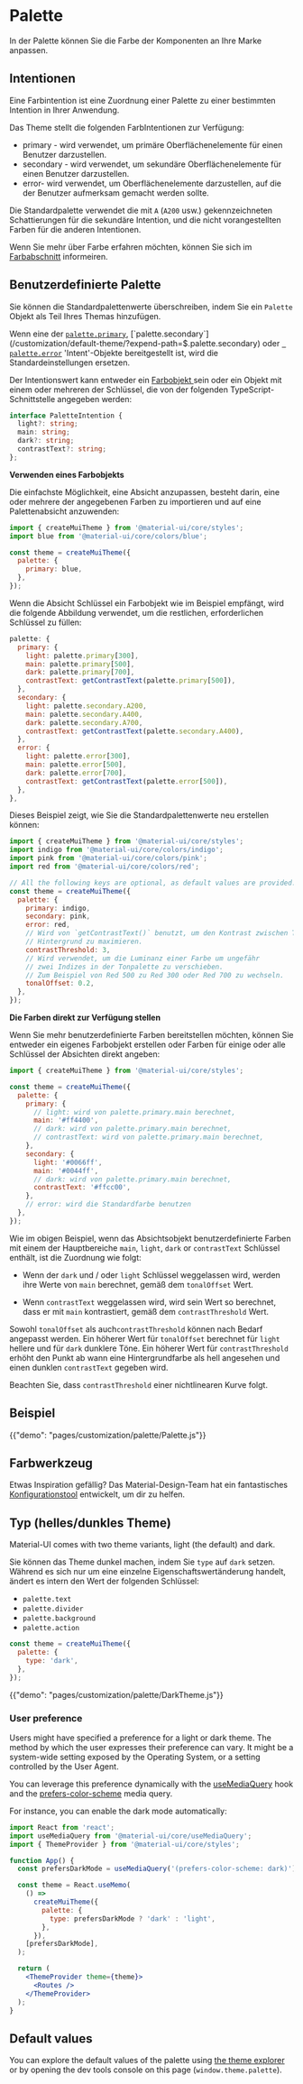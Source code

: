 # Palette

<p class="description">In der Palette können Sie die Farbe der Komponenten an Ihre Marke anpassen.</p>

## Intentionen

Eine Farbintention ist eine Zuordnung einer Palette zu einer bestimmten Intention in Ihrer Anwendung.

Das Theme stellt die folgenden FarbIntentionen zur Verfügung:

- primary - wird verwendet, um primäre Oberflächenelemente für einen Benutzer darzustellen.
- secondary - wird verwendet, um sekundäre Oberflächenelemente für einen Benutzer darzustellen.
- error- wird verwendet, um Oberflächenelemente darzustellen, auf die der Benutzer aufmerksam gemacht werden sollte.

Die Standardpalette verwendet die mit `A` (`A200` usw.) gekennzeichneten Schattierungen für die sekundäre Intention, und die nicht vorangestellten Farben für die anderen Intentionen.

Wenn Sie mehr über Farbe erfahren möchten, können Sie sich im [Farbabschnitt](/customization/color/) informeiren.

## Benutzerdefinierte Palette

Sie können die Standardpalettenwerte überschreiben, indem Sie ein `Palette` Objekt als Teil Ihres Themas hinzufügen.

Wenn eine der [`palette.primary`](/customization/default-theme/?expend-path=$.palette.primary), [`palette.secondary`](/customization/default-theme/?expend-path=$.palette.secondary) oder [` palette.error`](/customization/default-theme/?expend-path=$.palette.error) 'Intent'-Objekte bereitgestellt ist, wird die Standardeinstellungen ersetzen.

Der Intentionswert kann entweder ein [ Farbobjekt ](/customization/color/) sein oder ein Objekt mit einem oder mehreren der Schlüssel, die von der folgenden TypeScript-Schnittstelle angegeben werden:

```ts
interface PaletteIntention {
  light?: string;
  main: string;
  dark?: string;
  contrastText?: string;
};
```

**Verwenden eines Farbobjekts**

Die einfachste Möglichkeit, eine Absicht anzupassen, besteht darin, eine oder mehrere der angegebenen Farben zu importieren und auf eine Palettenabsicht anzuwenden:

```js
import { createMuiTheme } from '@material-ui/core/styles';
import blue from '@material-ui/core/colors/blue';

const theme = createMuiTheme({
  palette: {
    primary: blue,
  },
});
```

Wenn die Absicht Schlüssel ein Farbobjekt wie im Beispiel empfängt, wird die folgende Abbildung verwendet, um die restlichen, erforderlichen Schlüssel zu füllen:

```js
palette: {
  primary: {
    light: palette.primary[300],
    main: palette.primary[500],
    dark: palette.primary[700],
    contrastText: getContrastText(palette.primary[500]),
  },
  secondary: {
    light: palette.secondary.A200,
    main: palette.secondary.A400,
    dark: palette.secondary.A700,
    contrastText: getContrastText(palette.secondary.A400),
  },
  error: {
    light: palette.error[300],
    main: palette.error[500],
    dark: palette.error[700],
    contrastText: getContrastText(palette.error[500]),
  },
},
```

Dieses Beispiel zeigt, wie Sie die Standardpalettenwerte neu erstellen können:

```js
import { createMuiTheme } from '@material-ui/core/styles';
import indigo from '@material-ui/core/colors/indigo';
import pink from '@material-ui/core/colors/pink';
import red from '@material-ui/core/colors/red';

// All the following keys are optional, as default values are provided.
const theme = createMuiTheme({
  palette: {
    primary: indigo,
    secondary: pink,
    error: red,
    // Wird von `getContrastText()` benutzt, um den Kontrast zwischen Text und 
    // Hintergrund zu maximieren.
    contrastThreshold: 3,
    // Wird verwendet, um die Luminanz einer Farbe um ungefähr
    // zwei Indizes in der Tonpalette zu verschieben.
    // Zum Beispiel von Red 500 zu Red 300 oder Red 700 zu wechseln.
    tonalOffset: 0.2,
  },
});
```

**Die Farben direkt zur Verfügung stellen**

Wenn Sie mehr benutzerdefinierte Farben bereitstellen möchten, können Sie entweder ein eigenes Farbobjekt erstellen oder Farben für einige oder alle Schlüssel der Absichten direkt angeben:

```js
import { createMuiTheme } from '@material-ui/core/styles';

const theme = createMuiTheme({
  palette: {
    primary: {
      // light: wird von palette.primary.main berechnet,
      main: '#ff4400',
      // dark: wird von palette.primary.main berechnet,
      // contrastText: wird von palette.primary.main berechnet,
    },
    secondary: {
      light: '#0066ff',
      main: '#0044ff',
      // dark: wird von palette.primary.main berechnet,
      contrastText: '#ffcc00',
    },
    // error: wird die Standardfarbe benutzen
  },
});
```

Wie im obigen Beispiel, wenn das Absichtsobjekt benutzerdefinierte Farben mit einem der Hauptbereiche `main`, `light`, `dark` or `contrastText` Schlüssel enthält, ist die Zuordnung wie folgt:

- Wenn der `dark` und / oder `light` Schlüssel weggelassen wird, werden ihre Werte von `main` berechnet, gemäß dem `tonalOffset` Wert.

- Wenn `contrastText` weggelassen wird, wird sein Wert so berechnet, dass er mit `main` kontrastiert, gemäß dem `contrastThreshold` Wert.

Sowohl `tonalOffset` als auch`contrastThreshold` können nach Bedarf angepasst werden. Ein höherer Wert für `tonalOffset` berechnet für `light` hellere und für `dark` dunklere Töne. Ein höherer Wert für `contrastThreshold` erhöht den Punkt ab wann eine Hintergrundfarbe als hell angesehen und einen dunklen `contrastText` gegeben wird.

Beachten Sie, dass `contrastThreshold` einer nichtlinearen Kurve folgt.

## Beispiel

{{"demo": "pages/customization/palette/Palette.js"}}

## Farbwerkzeug

Etwas Inspiration gefällig? Das Material-Design-Team hat ein fantastisches [Konfigurationstool](/customization/color/#color-tool) entwickelt, um dir zu helfen.

## Typ (helles/dunkles Theme)

Material-UI comes with two theme variants, light (the default) and dark.

Sie können das Theme dunkel machen, indem Sie `type` auf `dark` setzen. Während es sich nur um eine einzelne Eigenschaftswertänderung handelt, ändert es intern den Wert der folgenden Schlüssel:

- `palette.text`
- `palette.divider`
- `palette.background`
- `palette.action`

```js
const theme = createMuiTheme({
  palette: {
    type: 'dark',
  },
});
```

{{"demo": "pages/customization/palette/DarkTheme.js"}}

### User preference

Users might have specified a preference for a light or dark theme. The method by which the user expresses their preference can vary. It might be a system-wide setting exposed by the Operating System, or a setting controlled by the User Agent.

You can leverage this preference dynamically with the [useMediaQuery](/components/use-media-query/) hook and the [prefers-color-scheme](https://developer.mozilla.org/en-US/docs/Web/CSS/@media/prefers-color-scheme) media query.

For instance, you can enable the dark mode automatically:

```jsx
import React from 'react';
import useMediaQuery from '@material-ui/core/useMediaQuery';
import { ThemeProvider } from '@material-ui/core/styles';

function App() {
  const prefersDarkMode = useMediaQuery('(prefers-color-scheme: dark)');

  const theme = React.useMemo(
    () =>
      createMuiTheme({
        palette: {
          type: prefersDarkMode ? 'dark' : 'light',
        },
      }),
    [prefersDarkMode],
  );

  return (
    <ThemeProvider theme={theme}>
      <Routes />
    </ThemeProvider>
  );
}
```

## Default values

You can explore the default values of the palette using [the theme explorer](/customization/default-theme/?expend-path=$.palette) or by opening the dev tools console on this page (`window.theme.palette`).